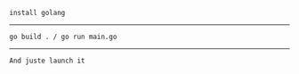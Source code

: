```
install golang 
```
----------------------------------------------------------------
```
go build . / go run main.go
```

----------------------------------------------------------------
```
And juste launch it
```
